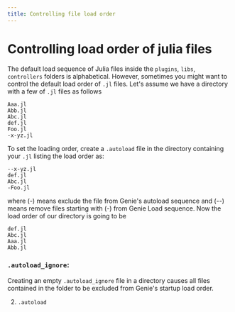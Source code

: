 ```yaml
---
title: Controlling file load order
---
```


# Controlling load order of julia files

The default load sequence of Julia files inside the `plugins`, `libs`, `controllers` folders is alphabetical. However, sometimes you might want to control the default load order of `.jl` files. Let's assume we have a directory with a few of `.jl` files as follows

```
Aaa.jl
Abb.jl
Abc.jl
def.jl
Foo.jl
-x-yz.jl
```

To set the loading order, create a `.autoload` file in the directory containing your `.jl` listing the load order as:

```
--x-yz.jl
def.jl
Abc.jl
-Foo.jl
```

where (-) means exclude the file from Genie's autoload sequence and (--) means remove files starting with (-) from Genie Load sequence. Now the load order of our directory is going to be

```
def.jl
Abc.jl
Aaa.jl
Abb.jl
```

### `.autoload_ignore`: 

Creating an empty `.autoload_ignore` file in a directory causes all files contained in the folder to be excluded from Genie's startup load order.

2) `.autoload`
